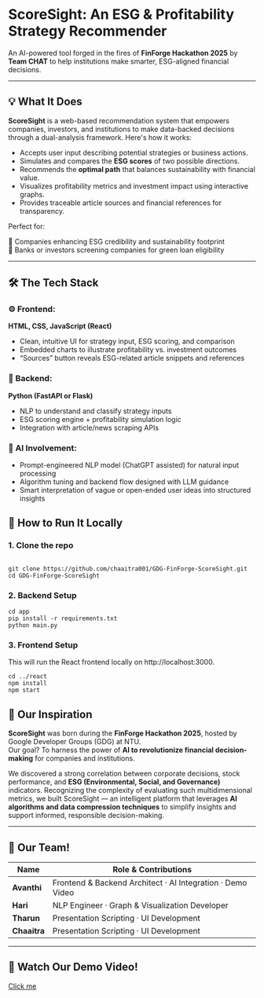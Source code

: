 # ScoreSight: An ESG & Profitability Strategy Recommender

An AI-powered tool forged in the fires of **FinForge Hackathon 2025** by **Team CHAT** to help institutions make smarter, ESG-aligned financial decisions.

---

## 💡 What It Does

**ScoreSight** is a web-based recommendation system that empowers companies, investors, and institutions to make data-backed decisions through a dual-analysis framework. Here's how it works:

- Accepts user input describing potential strategies or business actions.
- Simulates and compares the **ESG scores** of two possible directions.
- Recommends the **optimal path** that balances sustainability with financial value.
- Visualizes profitability metrics and investment impact using interactive graphs.
- Provides traceable article sources and financial references for transparency.

Perfect for:

🏢 Companies enhancing ESG credibility and sustainability footprint  
🏦 Banks or investors screening companies for green loan eligibility  

---

## 🛠 The Tech Stack

### ⚙️ Frontend:  
**HTML, CSS, JavaScript (React)**  
- Clean, intuitive UI for strategy input, ESG scoring, and comparison  
- Embedded charts to illustrate profitability vs. investment outcomes  
- “Sources” button reveals ESG-related article snippets and references  

### 🧠 Backend:  
**Python (FastAPI or Flask)**  
- NLP to understand and classify strategy inputs  
- ESG scoring engine + profitability simulation logic  
- Integration with article/news scraping APIs  

### 🤖 AI Involvement:  
- Prompt-engineered NLP model (ChatGPT assisted) for natural input processing  
- Algorithm tuning and backend flow designed with LLM guidance  
- Smart interpretation of vague or open-ended user ideas into structured insights  


## 🚀 How to Run It Locally
### 1. Clone the repo

```

git clone https://github.com/chaaitra001/GDG-FinForge-ScoreSight.git
cd GDG-FinForge-ScoreSight

```

### 2. Backend Setup

```
cd app
pip install -r requirements.txt
python main.py

```

### 3. Frontend Setup
This will run the React frontend locally on http://localhost:3000.

```
cd ../react
npm install
npm start

```

## 🌱 Our Inspiration

**ScoreSight** was born during the **FinForge Hackathon 2025**, hosted by Google Developer Groups (GDG) at NTU.  
Our goal? To harness the power of **AI to revolutionize financial decision-making** for companies and institutions.

We discovered a strong correlation between corporate decisions, stock performance, and **ESG (Environmental, Social, and Governance)** indicators. Recognizing the complexity of evaluating such multidimensional metrics, we built ScoreSight — an intelligent platform that leverages **AI algorithms and data compression techniques** to simplify insights and support informed, responsible decision-making.

---

## 👥 Our Team!

| Name       | Role & Contributions                                     |
|------------|----------------------------------------------------------|
| **Avanthi**  | Frontend & Backend Architect · AI Integration · Demo Video |
| **Hari**     | NLP Engineer · Graph & Visualization Developer         |
| **Tharun**   | Presentation Scripting · UI Development                |
| **Chaaitra** | Presentation Scripting · UI Development                |


---

## 🔗 Watch Our Demo Video!
[Click me](https://drive.google.com/file/d/1ovopeR8ML-KJ4Ji5tPRcWYNOpPv10Pac/view?usp=drivesdk)

